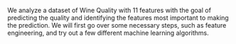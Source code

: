 We analyze a dataset of Wine Quality with 11 features with the goal of predicting the quality and identifying the features most important to making the prediction. We will first go over some necessary steps, such as feature engineering, and try out a few different machine learning algorithms. 
